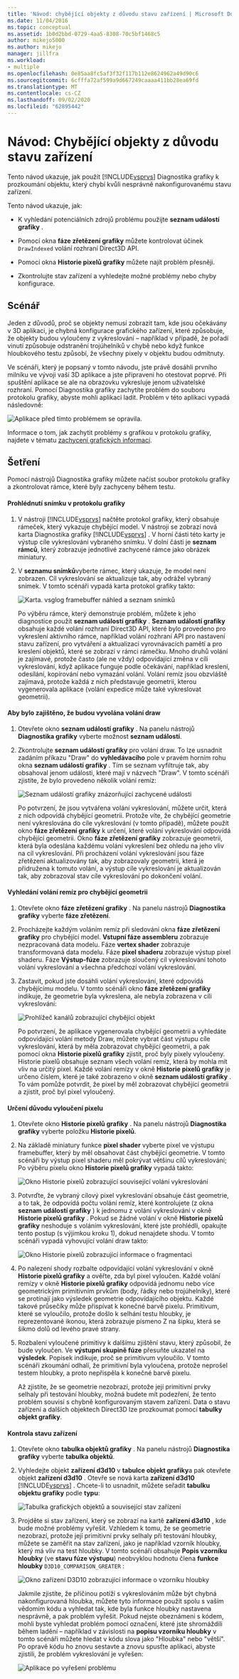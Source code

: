 ```yaml
---
title: 'Návod: chybějící objekty z důvodu stavu zařízení | Microsoft Docs'
ms.date: 11/04/2016
ms.topic: conceptual
ms.assetid: 1b0d2bbd-0729-4aa5-8308-70c5bf1468c5
author: mikejo5000
ms.author: mikejo
manager: jillfra
ms.workload:
- multiple
ms.openlocfilehash: 0e85aa8fc5af3f32f117b112e8624962a49d90c6
ms.sourcegitcommit: 6cfffa72af599a9d667249caaaa411bb28ea69fd
ms.translationtype: MT
ms.contentlocale: cs-CZ
ms.lasthandoff: 09/02/2020
ms.locfileid: "62895442"
---
```

# <a name="walkthrough-missing-objects-due-to-device-state"></a>Návod: Chybějící objekty z důvodu stavu zařízení
Tento návod ukazuje, jak použít [!INCLUDE[vsprvs](../../code-quality/includes/vsprvs_md.md)] Diagnostika grafiky k prozkoumání objektu, který chybí kvůli nesprávně nakonfigurovanému stavu zařízení.

 Tento návod ukazuje, jak:

- K vyhledání potenciálních zdrojů problému použijte **seznam událostí grafiky** .

- Pomocí okna **fáze zřetězení grafiky** můžete kontrolovat účinek `DrawIndexed` volání rozhraní Direct3D API.

- Pomocí okna **Historie pixelů grafiky** můžete najít problém přesněji.

- Zkontrolujte stav zařízení a vyhledejte možné problémy nebo chyby konfigurace.

## <a name="scenario"></a>Scénář
 Jeden z důvodů, proč se objekty nemusí zobrazit tam, kde jsou očekávány v 3D aplikaci, je chybná konfigurace grafického zařízení, které způsobuje, že objekty budou vyloučeny z vykreslování – například v případě, že pořadí vinutí způsobuje odstranění trojúhelníků v chybě nebo když funkce hloubkového testu způsobí, že všechny pixely v objektu budou odmítnuty.

 Ve scénáři, který je popsaný v tomto návodu, jste právě dosáhli prvního milníku ve vývoji vaší 3D aplikace a jste připraveni ho otestovat poprvé. Při spuštění aplikace se ale na obrazovku vykresluje jenom uživatelské rozhraní. Pomocí Diagnostika grafiky zachytíte problém do souboru protokolu grafiky, abyste mohli aplikaci ladit. Problém v této aplikaci vypadá následovně:

 ![Aplikace před tímto problémem se opravila.](media/vsg_walkthru1_firstview.png "vsg_walkthru1_firstview")

 Informace o tom, jak zachytit problémy s grafikou v protokolu grafiky, najdete v tématu [zachycení grafických informací](capturing-graphics-information.md).

## <a name="investigation"></a>Šetření
 Pomocí nástrojů Diagnostika grafiky můžete načíst soubor protokolu grafiky a zkontrolovat rámce, které byly zachyceny během testu.

#### <a name="to-examine-a-frame-in-a-graphics-log"></a>Prohlédnutí snímku v protokolu grafiky

1. V nástroji [!INCLUDE[vsprvs](../../code-quality/includes/vsprvs_md.md)] načtěte protokol grafiky, který obsahuje rámeček, který vykazuje chybějící model. V nástroji se zobrazí nová karta Diagnostika grafiky [!INCLUDE[vsprvs](../../code-quality/includes/vsprvs_md.md)] . V horní části této karty je výstup cíle vykreslování vybraného snímku. V dolní části je **seznam rámců**, který zobrazuje jednotlivé zachycené rámce jako obrázek miniatury.

2. V **seznamu snímků**vyberte rámec, který ukazuje, že model není zobrazen. Cíl vykreslování se aktualizuje tak, aby odrážel vybraný snímek. V tomto scénáři vypadá karta protokol grafiky takto:

    ![Karta. vsglog framebuffer náhled a seznam snímků](media/vsg_walkthru1_experiment.png "vsg_walkthru1_experiment")

   Po výběru rámce, který demonstruje problém, můžete k jeho diagnostice použít **seznam událostí grafiky** . **Seznam událostí grafiky** obsahuje každé volání rozhraní Direct3D API, které bylo provedeno pro vykreslení aktivního rámce, například volání rozhraní API pro nastavení stavu zařízení, pro vytváření a aktualizaci vyrovnávacích pamětí a pro kreslení objektů, které se zobrazí v rámci rámečku. Mnoho druhů volání je zajímavé, protože často (ale ne vždy) odpovídající změna v cíli vykreslování, když aplikace funguje podle očekávání, například kreslení, odesílání, kopírování nebo vymazání volání. Volání remíz jsou obzvláště zajímavá, protože každá z nich představuje geometrii, kterou vygenerovala aplikace (volání expedice může také vykreslovat geometrii).

#### <a name="to-ensure-that-draw-calls-are-being-made"></a>Aby bylo zajištěno, že budou vyvolána volání draw

1. Otevřete okno **seznam událostí grafiky** . Na panelu nástrojů **Diagnostika grafiky** vyberte možnost **seznam událostí**.

2. Zkontrolujte **seznam událostí grafiky** pro volání draw. To lze usnadnit zadáním příkazu "Draw" do **vyhledávacího** pole v pravém horním rohu okna **seznam událostí grafiky** . Tím se seznam vyfiltruje tak, aby obsahoval jenom události, které mají v názvech "Draw". V tomto scénáři zjistíte, že bylo provedeno několik volání remíz:

    ![Seznam událostí grafiky znázorňující zachycené události](media/vsg_walkthru1_.png "vsg_walkthru1_")

   Po potvrzení, že jsou vytvářena volání vykreslování, můžete určit, která z nich odpovídá chybějící geometrii. Protože víte, že chybějící geometrie není vykreslována do cíle vykreslování (v tomto případě), můžete použít okno **fáze zřetězení grafiky** k určení, které volání vykreslování odpovídá chybějící geometrii. Okno **fáze zřetězení grafiky** zobrazuje geometrii, která byla odeslána každému volání vykreslení bez ohledu na jeho vliv na cíl vykreslování. Při procházení volání vykreslování jsou fáze zřetězení aktualizovány tak, aby zobrazovaly geometrii, která je přidružena k tomuto volání, a výstup cíle vykreslování je aktualizován tak, aby zobrazoval stav cíle vykreslování po dokončení volání.

#### <a name="to-find-the-draw-call-for-the-missing-geometry"></a>Vyhledání volání remíz pro chybějící geometrii

1. Otevřete okno **fáze zřetězení grafiky** . Na panelu nástrojů **Diagnostika grafiky** vyberte **fáze zřetězení**.

2. Procházejte každým voláním remíz při sledování okna **fáze zřetězení grafiky** pro chybějící model. **Vstupní fáze assembleru** zobrazuje nezpracovaná data modelu. Fáze **vertex shader** zobrazuje transformovaná data modelu. Fáze **pixel shaderu** zobrazuje výstup pixel shaderu. Fáze **Výstup-fúze** zobrazuje sloučený cíl vykreslování tohoto volání vykreslování a všechna předchozí volání vykreslování.

3. Zastavit, pokud jste dosáhli volání vykreslování, které odpovídá chybějícímu modelu. V tomto scénáři okno **fáze zřetězení grafiky** indikuje, že geometrie byla vykreslena, ale nebyla zobrazena v cíli vykreslování:

    ![Prohlížeč kanálů zobrazující chybějící objekt](media/vsg_walkthru1_pipeline.png "vsg_walkthru1_pipeline")

   Po potvrzení, že aplikace vygenerovala chybějící geometrii a vyhledáte odpovídající volání metody Draw, můžete vybrat část výstupu cíle vykreslování, která by měla zobrazovat chybějící geometrii, a pak pomocí okna **Historie pixelů grafiky** zjistit, proč byly pixely vyloučeny. Historie pixelů obsahuje seznam všech volání remíz, která by mohla mít vliv na určitý pixel. Každé volání remízy v okně **Historie pixelů grafiky** je určeno číslem, které je také zobrazeno v okně **seznam událostí grafiky** . To vám pomůže potvrdit, že pixel by měl zobrazovat chybějící geometrii a zjistit, proč byl pixel vyloučený.

#### <a name="to-determine-why-the-pixel-was-excluded"></a>Určení důvodu vyloučení pixelu

1. Otevřete okno **Historie pixelů grafiky** . Na panelu nástrojů **Diagnostika grafiky** vyberte položku **Historie pixelů**.

2. Na základě miniatury funkce **pixel shader** vyberte pixel ve výstupu framebuffer, který by měl obsahovat část chybějící geometrie. V tomto scénáři by výstup pixel shaderu měl pokrývat většinu cílů vykreslování; Po výběru pixelu okno **Historie pixelů grafiky** vypadá takto:

    ![Okno Historie pixelů zobrazující související volání vykreslování](media/vsg_walkthru1_hist1.png "vsg_walkthru1_hist1")

3. Potvrďte, že vybraný cílový pixel vykreslování obsahuje část geometrie, a to tak, že odpovídá počtu volání remíz, které kontrolujete (z okna **seznam událostí grafiky** ) k jednomu z volání vykreslování v okně **Historie pixelů grafiky** . Pokud se žádné volání v okně **Historie pixelů grafiky** neshoduje s voláním vykreslování, které jste prohlédli, opakujte tento postup (s výjimkou kroku 1), dokud nenajdete shodu. V tomto scénáři vypadá vyhovující volání draw takto:

    ![Okno Historie pixelů zobrazující informace o fragmentaci](media/vsg_walkthru1_hist2.png "vsg_walkthru1_hist2")

4. Po nalezení shody rozbalte odpovídající volání vykreslování v okně **Historie pixelů grafiky** a ověřte, zda byl pixel vyloučen. Každé volání remízy v okně **Historie pixelů grafiky** odpovídá jednomu nebo více geometrickým primitivním prvkům (body, řádky nebo trojúhelníky), které se protínají jako výsledek geometrie odpovídajícího objektu. Každé takové průsečíky může přispívat k konečné barvě pixelu. Primitivum, které se vyloučilo, protože došlo k selhání testu hloubky, je reprezentované ikonou, která zobrazuje písmeno Z na šipku, která se šikmo dolů od levého pravé strany.

5. Rozbalení vyloučené primitivy k dalšímu zjištění stavu, který způsobil, že bude vyloučen. Ve **výstupní skupině fúze** přesuňte ukazatel na **výsledek**. Popisek indikuje, proč se primitivum vyloučilo. V tomto scénáři zkoumání odhalí, že primitivní byla vyloučena, protože neprošel testem hloubky, a proto nepřispěla k konečné barvě pixelu.

   Až zjistíte, že se geometrie nezobrazí, protože její primitivní prvky selhaly při testování hloubky, možná budete mít podezření, že tento problém souvisí s chybně konfigurovaným stavem zařízení. Data o stavu zařízení a dalších objektech Direct3D lze prozkoumat pomocí **tabulky objekt grafiky**.

#### <a name="to-examine-device-state"></a>Kontrola stavu zařízení

1. Otevřete okno **tabulka objektů grafiky** . Na panelu nástrojů **Diagnostika grafiky** vyberte **tabulka objektů**.

2. Vyhledejte objekt **zařízení d3d10** v **tabulce objekt grafiky**a pak otevřete objekt **zařízení d3d10** . Otevře se nová karta **zařízení d3d10** [!INCLUDE[vsprvs](../../code-quality/includes/vsprvs_md.md)] . Chcete-li to usnadnit, můžete seřadit **tabulku objektu grafiky** podle **typu**:

    ![Tabulka grafických objektů a související stav zařízení](media/vsg_walkthru1_objtable.png "vsg_walkthru1_objtable")

3. Projděte si stav zařízení, který se zobrazí na kartě **zařízení d3d10** , kde bude možné problémy vyřešit. Vzhledem k tomu, že se geometrie nezobrazí, protože její primitivní prvky selhaly při testování hloubky, můžete se zaměřit na stav zařízení, jako je například vzorník hloubky, který má vliv na test hloubky. V tomto scénáři obsahuje **Popis vzorníku hloubky** (ve **stavu fúze výstupu**) neobvyklou hodnotu člena **funkce hloubky** `D3D10_COMPARISON_GREATER` :

    ![Okno zařízení D3D10 zobrazující informace o vzorníku hloubky](media/vsg_walkthru1_devicestate.png "vsg_walkthru1_devicestate")

   Jakmile zjistíte, že příčinou potíží s vykreslováním může být chybná nakonfigurovaná hloubka, můžete tyto informace použít spolu s vaším vědomím kódu a vyhledat tak, kde byla funkce hloubky nastavena nesprávně, a pak problém vyřešit. Pokud nejste obeznámeni s kódem, mohli byste vyhledat problém pomocí označení, které jste shromáždili během ladění – například v závislosti na **popisu vzorníku hloubky** v tomto scénáři můžete hledat v kódu slova jako "Hloubka" nebo "větší". Po opravě kódu ho znovu sestavte a znovu spusťte aplikaci, abyste zjistili, že problém vykreslování je vyřešen:

   ![Aplikace po vyřešení problému](media/vsg_walkthru1_finalview.png "vsg_walkthru1_finalview")
